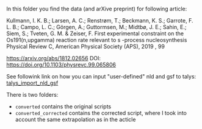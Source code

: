 In this folder you find the data (and arXive preprint) for following article:

Kullmann, I. K. B.; Larsen, A. C.; Renstrøm, T.; Beckmann, K. S.; Garrote, F. L. B.; Campo, L. C.; Görgen, A.; Guttormsen, M.; Midtbø, J. E.; Sahin, E.; Siem, S.; Tveten, G. M. & Zeiser, F.
First experimental constraint on the Os191(n,upgamma) reaction rate relevant to s -process nucleosynthesis
Physical Review C, American Physical Society (APS), 2019 , 99

https://arxiv.org/abs/1812.02656
DOI: https://doi.org/10.1103/physrevc.99.065806


See followink link on how you can input "user-defined" nld and gsf to talys:
[talys_import_nld_gsf](../../talys_import_nld_gsf)


There is two folders:
- `converted` contains the original scripts
- `converted_corrected` contains the corrected script, where I took into account the same extrapolation as in the acticle
